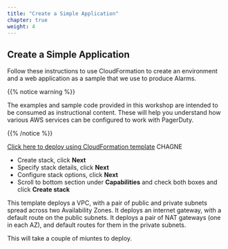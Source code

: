 ```yaml
---
title: "Create a Simple Application"
chapter: true
weight: 4
---
```


## Create a Simple Application

Follow these instructions to use CloudFormation to create an environment and a web application as a sample that we use to produce Alarms.

{{% notice warning %}}
<p style='text-align: left;'>
The examples and sample code provided in this workshop are intended to be consumed as instructional content. These will help you understand how various AWS services can be configured to work with PagerDuty.
</p>
{{% /notice %}}

[Click here to deploy using CloudFormation template](https://us-west-2.console.aws.amazon.com/cloudformation/home?region=us-west-2#/stacks/create/template?stackName=ModernizationWorkshop-Pagerduty&templateURL=https://modernization-workshop-bucket.s3-us-west-2.amazonaws.com/cfn/master-stacks/vpc-only.yaml) CHAGNE

   - Create stack, click **Next**
   - Specify stack details, click **Next**
   - Configure stack options, click **Next**
   - Scroll to bottom section under **Capabilities** and check both boxes and click **Create stack**

This template deploys a VPC, with a pair of public and private subnets spread
across two Availability Zones. It deploys an internet gateway, with a default
route on the public subnets. It deploys a pair of NAT gateways (one in each AZ), and default routes for them in the private subnets.

This will take a couple of miuntes to deploy.